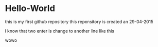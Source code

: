 # Hello-World
this is my first github repository
this reponsitory is created an 29-04-2015

i know that two enter is change to another line like this 

wowo



